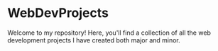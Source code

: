 # WebDevProjects
Welcome to my repository! Here, you'll find a collection of all the web development projects I have created both major and minor.

